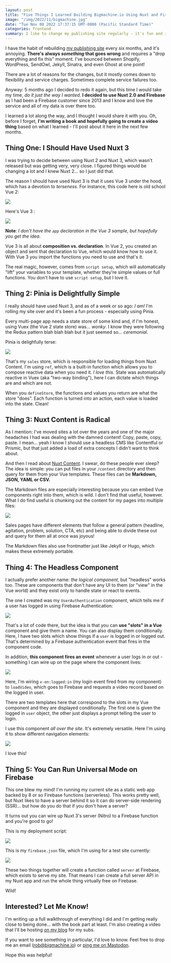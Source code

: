 ```yaml
---
layout: post
title: "Five Things I Learned Building Bigmachine.io Using Nuxt and Firebase"
image: "/img/2022/11/bigmachine.jpg"
date: "Tue Nov 08 2022 17:37:15 GMT-0800 (Pacific Standard Time)"
categories: frontend
summary: I like to change my publishing site regularly - it's fun and it keeps me sharp. This iteration is with Nuxt and Firebase, and I learned a ton.      
---
```


I have the habit of rebuilding [my publishing site](https://bigmachine.io) every six months, and it's annoying. **There's always _something_ that goes wrong** and requires a "drop everything and fix this" moment. I've bounced between Shopify, WordPress, SendOwl, Jekyll, Sinatra, and even Ghost at one point!

There are a lot of reasons for the changes, but it mostly comes down to flexibility and service charges. Sometimes complete service failures too.

Anyway: 5 months ago I decided to redo it again, but this time I would take my time, _do it just the way I wanted_. **I decided to use Nuxt 2.0 and Firebase** as I had been a Firebase customer since 2013 and I know and love the service and all of my data is over there too.

I learned a lot along the way, and I thought I would share it with you. Oh, before I forget, **I'm writing a book and hopefully going to create a video thing** based on what I learned - I'll post about it here in the next few months.

## Thing One: I Should Have Used Nuxt 3

I was trying to decide between using Nuxt 2 and Nuxt 3, which wasn't released but was getting very, very close. I figured things would be changing a lot and I knew Nuxt 2... so I just did that.

The reason I should have used Nuxt 3 is that it uses Vue 3 under the hood, which has a devotion to _terseness_. For instance, this code here is old school Vue 2:

![](https://blog.bigmachine.io/img/2022/11/bip_931.jpg)

Here's Vue 3 :

![](/2022/11/bip_1137.jpg)

**Note**: _I don't have the `app` declaration in the Vue 3 sample, but hopefully you get the idea_.

Vue 3 is all about **composition vs. declaration**. In Vue 2, you created an object and sent that declaration to Vue, which would know how to use it. With Vue 3 you import the functions you need to use and that's it.

The real magic, however, comes from `script setup`, which will automatically "lift" your variables to your template, whether they're simple values or full functions. You don't have to use `script setup`, but I love it.

## Thing 2: Pinia is Delightfully Simple

I really should have used Nuxt 3, and as of a week or so ago: _I am!_ I'm rolling my site over and it's been a fun process - especially using Pinia.

Every multi-page app needs a state store of some kind and, if I'm honest, using Vuex (the Vue 2 state store) was... _wonky_. I know they were following the Redux pattern blah blah blah but it just seemed so... _ceremonial_.

Pinia is delighfully terse:

![](/2022/11/bip_1138.jpg)

That's my `sales` store, which is responsible for loading things from Nuxt Content. I'm using `ref`, which is a built-in function which allows you to compose reactive data when you need it. _I love this_. State was automatically reactive in Vuex (aka "two-way binding"), here I can dictate which things are and which are not.

When you `defineStore`, the functions and values you return are what the store "does". Each function is turned into an action, each value is loaded into the state. Clean!

## Thing 3: Nuxt Content is Radical

As I mention: I've moved sites a lot over the years and one of the major headaches I had was dealing with the damned content! Copy, paste, copy, paste. I mean... yeah I know I should use a headless CMS like Contentful or Prismic, but that just added a load of extra concepts I didn't want to think about.

And then I read about [Nuxt Content](https:/.nuxtjs.org/). I swear, do these people ever sleep? The idea is simple: you can put files in your `/content` directory and then query for them from your Vue templates. These files can be **Markdown, JSON, YAML or CSV.** 

The Markdown files are especially interesting because you can embed Vue components right into them, which is wild. I don't find that useful, however. What I do find useful is chunking out the content for my pages into multiple files:

![](/2022/11/bip_1139.jpg)

Sales pages have different elements that follow a general pattern (headline, agitation, problem, solution, CTA, etc) and being able to divide these out and query for them all at once was joyous!

The Markdown files also use frontmatter just like Jekyll or Hugo, which makes these extremely portable.

## Thing 4: The Headless Component

I actually prefer another name: _the logical component_, but "headless" works too. These are components that don't have any UI to them (or "view" in the Vue world) and they exist only to handle state or react to events.

The one I created was my `UserAuthentication` component, which tells me if a user has logged in using Firebase Authentication:

![](/2022/11/bip_1097.jpg)

That's a lot of code there, but the idea is that you can **use "slots" in a Vue** component and give them a name. You can also display them conditionally. Here, I have two slots which show things if a `user` is logged in or logged out. That's determined by a Firebase authentication event that fires in the component code.

In addition, **this component fires an event** whenever a user logs in or out - something I can wire up on the page where the component lives:

![](/2022/11/bip_1140.jpg)

Here, I'm wiring `v-on:logged:in` (my login event fired from my component) to `loadVideo`, which goes to Firebase and requests a video record based on the logged in user.

There are two templates here that correspond to the slots in my Vue component and they are displayed conditionally. The first one is given the logged in `user` object, the other just displays a prompt telling the user to login.

I use this component _all over the site_. It's extremely versatile. Here I'm using it to show different navigation elements:

![](/2022/11/image-1.png)

I love this!

## Thing 5: You Can Run Universal Mode on Firebase

This one blew my mind! I'm running my current site as a static web app backed by 8 or so Firebase functions (serverless). This works pretty well, but Nuxt likes to have a server behind it so it can do server-side rendering (SSR)... but how do you do that if you don't have a server?

It turns out you can wire up Nuxt 3's server (Nitro) to a Firebase function and you're good to go!

This is my deployment script:

![](/2022/11/image-2.png)

This is my `firebase.json` file, which I'm using for a test site currently:

![](/2022/11/image-3.png)

These two things together will create a function called `server` at Firebase, which exists to serve my site. That means I can create a full server API in my Nuxt app and run the whole thing virtually free on Firebase.

Wild!

## Interested? Let Me Know!

I'm writing up a full walkthrough of everything I did and I'm getting really close to being done... with the book part at least. I'm also creating a video that I'll be hosting [on my blog](%5F%5FGHOST%5FURL%5F%5F/) for my subs.

If you want to see something in particular, I'd love to know. Feel free to drop me an email (rob@bigmachine.io) or [ping me on Mastodon](https://mastodon.social/@robconery).

Hope this was helpful! 